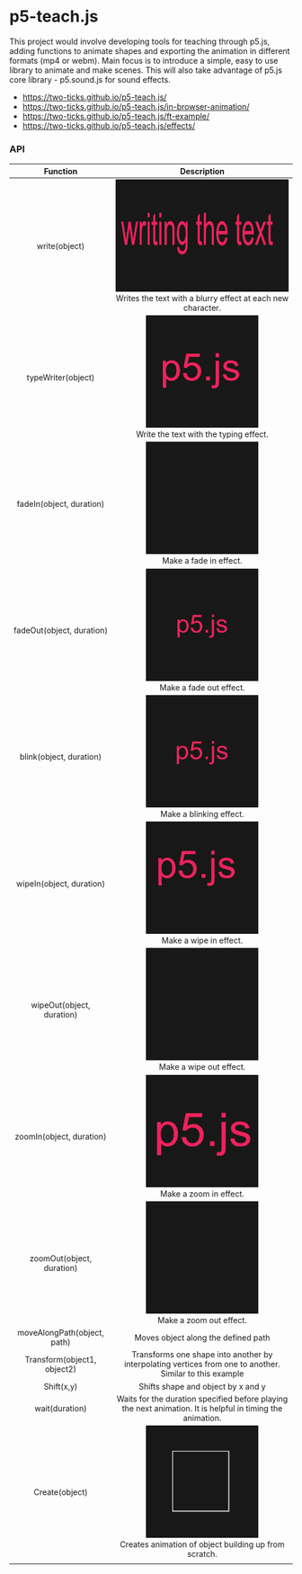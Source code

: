 # p5-teach.js
This project would involve developing tools for teaching through p5.js, adding functions to animate shapes and exporting the animation in different formats (mp4 or webm). Main focus is to introduce a simple, easy to use library to animate and make scenes. This will also take advantage of p5.js core library - p5.sound.js for sound effects.

- https://two-ticks.github.io/p5-teach.js/
- https://two-ticks.github.io/p5-teach.js/in-browser-animation/
- https://two-ticks.github.io/p5-teach.js/ft-example/
- https://two-ticks.github.io/p5-teach.js/effects/

### API 

|Function|Description|
|:---:|:---:|
| write(object)  | <img src="resources/write.gif" width="600" height="200"> <br />Writes the text with a blurry effect at each new character.   |
| typeWriter(object)  |  <img src="resources/typeWriter.gif" width="200" height="200"> <br />Write the text with the typing effect. |
| fadeIn(object, duration)  | <img src="resources/fadeIn.gif" width="200" height="200"> <br /> Make a fade in effect.|
|  fadeOut(object, duration) | <img src="resources/fadeOut.gif" width="200" height="200"> <br />  Make a fade out effect. |
|  blink(object, duration) | <img src="resources/blink.gif" width="200" height="200">  <br /> Make a blinking effect.|
| wipeIn(object, duration)  | <img src="resources/wipeIn.gif" width="200" height="200">  <br /> Make a wipe in effect.|
| wipeOut(object, duration)  | <img src="resources/wipeOut.gif" width="200" height="200"> <br /> Make a wipe out effect. |
|  zoomIn(object, duration) | <img src="resources/zoomIn.gif" width="200" height="200"> <br /> Make a zoom in effect. |
| zoomOut(object, duration)  |<img src="resources/zoomOut.gif" width="200" height="200">  <br /> Make a zoom out effect. |
| moveAlongPath(object, path)  |Moves object along the defined path   |
| Transform(object1, object2)  | Transforms one shape into another by interpolating vertices from one to another. Similar to this example  |
| Shift(x,y)  | Shifts shape and object by x and y  |
|wait(duration)   | Waits for the duration specified before playing the next animation. It is helpful in timing the animation.  |
| Create(object)  | <img src="resources/create.gif" width="200" height="200"> <br /> Creates animation of object building up from scratch.|
|   |   |